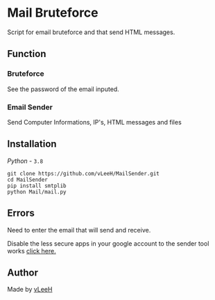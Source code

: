 # Mail Bruteforce
Script for email bruteforce and that send HTML messages.

## Function
### Bruteforce 
See the password of the email inputed.

### Email Sender
Send Computer Informations, IP's, HTML messages and files

## Installation 
_Python_ - `3.8`
```
git clone https://github.com/vLeeH/MailSender.git
cd MailSender
pip install smtplib
python Mail/mail.py
```

## Errors
Need to enter the email that will send and receive. 

Disable the less secure apps in your google account to the sender tool works <a href="https://myaccount.google.com/lesssecureapps?pli=1&rapt=AEjHL4OZAzbbij7nv1VXyUae3BG2cBJ_WU50hqusMsRTYKhTlJH1_KRKLb7rYKqP_2XnxBDJCPNgdGE1ruYKal_sY8_0AqizGg">click here.</a>

## Author 
Made by <a href="https://github.com/vLeeH">vLeeH</a>
